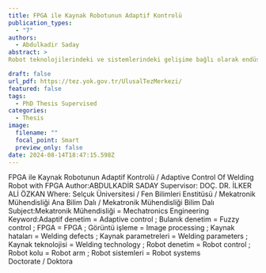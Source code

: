 ```yaml
---
title: FPGA ile Kaynak Robotunun Adaptif Kontrolü
publication_types:
  - "7"
authors:
  - Abdulkadir Saday
abstract: >
Robot teknolojilerindeki ve sistemlerindeki gelişime bağlı olarak endüstride, insanlar için tehlikeli ve yorucu olan işler için robotlar tercih edilmeye başlanılmıştır. Bunlardan en yaygın olanı, otomotiv, ev gereçleri, savunma sanayi, medikal ve havacılık gibi uygulama alanları olan kaynak robotlarıdır. Kaynak robotları, kaynak uygulamalarını otomatikleştirmekle beraber, üreticiye hız, zaman ve güvenlik kazandırmaktadır. Ağır görev döngülerini, değişmez ve kesintisiz yapıda sürdürebilmektedirler. Ancak kaynak işleminin otomatikleştirilmesi insan kontrolünde olmamasından dolayı, oluşabilecek hatalara karşı denetimsiz bir süreci ortaya çıkarmaktadır. Mevcut kaynak robotları, bir operatör tarafından programlanmakta ve kaynak işlemi operatör tarafından belirlenen parametrelere bağlı olarak yapılmaktadır. Ayrıca kaynak yolunun programlanması esnasındaki ölçümlerde hassasiyetin sürdürülememesi, hataların oluşabilmesine neden olmaktadır. Kaynak esnasında, malzeme çarpılması, ark üflemesi gibi bilinen kaynak sorunlarına karşı kaynak robotu sistemleri tepkisizdir. Parametrelerin sisteme önceden yüklenmesi ve gerçek zamanlı bir denetim yapısının olmaması, kaynak esnasında oluşabilecek hatalara karşı kaynak robotlarını denetimsiz kılmaktadır. Bu durum iş, zaman, üretkenlik ve maddi kayıplara neden olmaktadır. Literatürde kaynak robotlarıyla yapılan kaynak işlemleri sonrasında farklı kalite ölçüm ve değerlendirme sistemleri önerilmiştir. Ancak bu sistemlerde, kaynak kalitesinin ölçümü sağlanmış, hataya karşı bir denetim sistemi geliştirilmemiştir. Bununla birlikte, kaynak yolunun otomatik belirlenmesine ait gerçek zamanlı bir kontrol mekanizmasına ihtiyaç bulunmaktadır. Bu tez çalışmasında, kaynak robotları tarafından yapılan kaynak işlerinde, hataların oluşmadan önce önlenmesini sağlamak, programlama sürecini otomatikleştirmek ve adaptif bir kontrol yapısı sağlamak amacıyla gerçek zamanlı bir sistem önerilmektedir. Önerilen sistemin görüntü işleme ve anlık denetim için gerekli olan hesaplama yükünden dolayı paralel işlem yapabilme ve çoklu görevlere anlık cevap verebilme gibi avantajları nedeniyle Alan Programlanabilir Kapı Dizileri (FPGA) üzerinde uygulanmıştır. Bir kamera ve lazer modül kullanılarak alınan veriler, görüntü işleme teknikleri ile işlenerek kaynak yolunun belirlenmesi sağlanmıştır. Elde edilen veriler adaptif bulanık mantık denetleyiciye giriş bilgileri olarak aktarılmıştır. Geliştirilen denetleyici yapısı ile kaynak robotları için bir adaptif hız kontrol ve kaynak yolu takip sistemi elde edilmiştir. Yapılan deneysel çalışmalarla, geliştirilen sistemin bir prototip üzerinde kaynak yolu geometrisini başarıyla belirleyebildiği ve kaynak yolunu takip edebildiği sonucuna ulaşılmıştır.

draft: false
url_pdf: https://tez.yok.gov.tr/UlusalTezMerkezi/
featured: false
tags:
  - PhD Thesis Supervised
categories:
  - Thesis
image:
  filename: ""
  focal_point: Smart
  preview_only: false
date: 2024-08-14T18:47:15.598Z
---
```

FPGA ile Kaynak Robotunun Adaptif Kontrolü / Adaptive Control Of Welding Robot with FPGA
Author:ABDULKADİR SADAY
Supervisor: DOÇ. DR. İLKER ALİ ÖZKAN
Where: Selçuk Üniversitesi / Fen Bilimleri Enstitüsü / Mekatronik Mühendisliği Ana Bilim Dalı / Mekatronik Mühendisliği Bilim Dalı
Subject:Mekatronik Mühendisliği = Mechatronics Engineering
Keyword:Adaptif denetim = Adaptive control ; Bulanık denetim = Fuzzy control ; FPGA = FPGA ; Görüntü işleme = Image processing ; Kaynak hataları = Welding defects ; Kaynak parametreleri = Welding parameters ; Kaynak teknolojisi = Welding technology ; Robot denetim = Robot control ; Robot kolu = Robot arm ; Robot sistemleri = Robot systems\
Doctorate / Doktora
